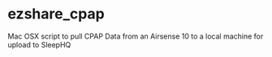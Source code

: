 # ezshare_cpap
Mac OSX script to pull CPAP Data from an Airsense 10 to a local machine for upload to SleepHQ
